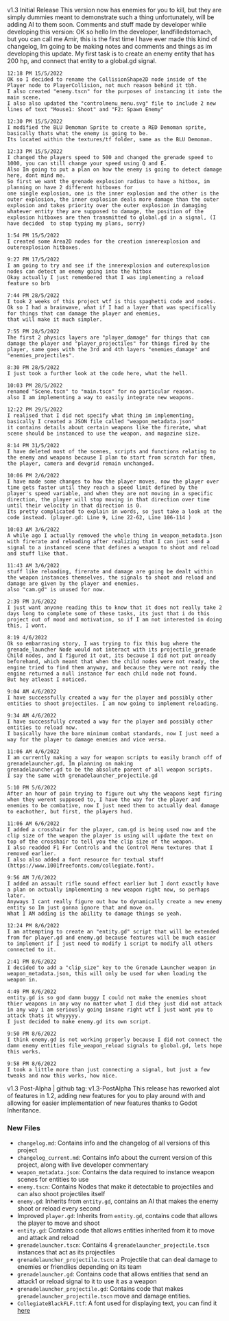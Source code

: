v1.3 Initial Release
This version now has enemies for you to kill, but they are simply dummies meant to demonstrate
such a thing unfortunately, will be adding AI to them soon.
Comments and stuff made by developer while developing this version:
    OK so hello Im the developer, landfilledstomach, but you can call me Amir, this is the first
    time I have ever made this kind of changelog, Im going to be making notes and comments and things as im developing this update.
    My first task is to create an enemy entity that has 200 hp, and connect that entity to a global.gd signal.

    12:18 PM 15/5/2022
    OK so I decided to rename the CollisionShape2D node inside of the Player node to PlayerCollision, not much reason behind it tbh.
    I also created "enemy.tscn" for the purposes of instancing it into the main scene.
    I also also updated the "controlmenu_menu.svg" file to include 2 new lines of text "Mouse1: Shoot" and "F2: Spawn Enemy"
    
    12:30 PM 15/5/2022
    I modified the BLU Demoman Sprite to create a RED Demoman sprite, basically thats what the enemy is going to be.
    Its located within the textures/tf folder, same as the BLU Demoman.

    12:33 PM 15/5/2022
    I changed the players speed to 500 and changed the grenade speed to 1000, you can still change your speed using Q and E.
    Also Im going to put a plan on how the enemy is going to detect damage here, dont mind me.
    So first we want the grenade explosion radius to have a hitbox, im planning on have 2 different hitboxes for
    one single explosion, one is the inner explosion and the other is the outer explosion, the inner explosion deals more damage than the outer explosion and takes priority over the outer explosion in damaging whatever entity they are supposed to damage, the position of the explosion hitboxes are then transmitted to global.gd in a signal, (I have decided  to stop typing my plans, sorry)

    1:54 PM 15/5/2022
    I created some Area2D nodes for the creation innerexplosion and outerexplosion hitboxes.
    
    9:27 PM 17/5/2022
    I am going to try and see if the innerexplosion and outerexplosion nodes can detect an enemy going into the hitbox
    Okay actually I just remembered that I was implementing a reload feature so brb

    7:44 PM 28/5/2022
    I took 2 weeks of this project wtf is this spaghetti code and nodes.
    Ok so I had a brainwave, what if I had a layer that was specifically for things that can damage the player and enemies,
    that will make it much simpler.

    7:55 PM 28/5/2022
    The first 2 physics layers are "player_damage" for things that can damage the player and "player_projectiles" for things fired by the player, same goes with the 3rd and 4th layers "enemies_damage" and "enemies_projectiles".

    8:30 PM 28/5/2022
    I just took a further look at the code here, what the hell.

    10:03 PM 28/5/2022
    renamed "Scene.tscn" to "main.tscn" for no particular reason.
    also I am implementing a way to easily integrate new weapons.

    12:22 PM 29/5/2022
    I realised that I did not specify what thing im implementing, basically I created a JSON file called "weapon_metadata.json"
    it contains details about certain weapons like the firerate, what scene should be instanced to use the weapon, and magazine size.
    
    8:14 PM 31/5/2022
    I have deleted most of the scenes, scripts and functions relating to the enemy and weapons because I plan to start from scratch for them, the player, camera and devgrid remain unchanged.

    10:06 PM 2/6/2022
    I have made some changes to how the player moves, now the player over time gets faster until they reach a speed limit defined by the player's speed variable, and when they are not moving in a specific direction, the player will stop moving in that direction over time until their velocity in that direction is 0.
    Its pretty complicated to explain in words, so just take a look at the code instead. (player.gd: Line 9, Line 22-62, Line 106-114 )

    10:03 AM 3/6/2022
    A while ago I actually removed the whole thing in weapon_metadata.json with firerate and reloading after realizing that I can just send a signal to a instanced scene that defines a weapon to shoot and reload and stuff like that.
    
    11:43 AM 3/6/2022
    stuff like reloading, firerate and damage are going be dealt within the weapon instances themselves, the signals to shoot and reload and damage are given by the player and enemies.
    also "cam.gd" is unused for now.
    
    2:39 PM 3/6/2022
    I just want anyone reading this to know that it does not really take 2 days long to complete some of these tasks, its just that i do this project out of mood and motivation, so if I am not interested in doing this, I wont.

    8:19 4/6/2022
    Ok so embarrasing story, I was trying to fix this bug where the grenade_launcher Node would not interact with its projectile_grenade Child nodes, and I figured it out, its because I did not put onready beforehand, which meant that when the child nodes were not ready, the engine tried to find them anyway, and because they were not ready the engine returned a null instance for each child node not found.
    But hey atleast I noticed.

    9:04 AM 4/6/2022
    I have successfully created a way for the player and possibly other entities to shoot projectiles. I am now going to implement reloading.

    9:34 AM 4/6/2022
    I have successfully created a way for the player and possibly other entities to reload now.
    I basically have the bare minimum combat standards, now I just need a way for the player to damage enemies and vice versa.

    11:06 AM 4/6/2022
    I am currently making a way for weapon scripts to easily branch off of grenadelauncher.gd, Im planning on making 
    grenadelauncher.gd to be the absolute parent of all weapon scripts.
    I say the same with grenadelauncher_projectile.gd

    5:10 PM 5/6/2022
    After an hour of pain trying to figure out why the weapons kept firing when they werent supposed to, I have the way for the player and enemies to be combative, now I just need them to actually deal damage to eachother, but first, the players hud.

    11:06 AM 6/6/2022
    I added a crosshair for the player, cam.gd is being used now and the clip size of the weapon the player is using will update the text on top of the crosshair to tell you the clip size of the weapon.
    I also readded F1 For Controls and the Control Menu textures that I removed earlier.
    I also also added a font resource for textual stuff (https://www.1001freefonts.com/collegiate.font).

    9:56 AM 7/6/2022
    I added an assault rifle sound effect earlier but I dont exactly have a plan on actually implementing a new weapon right now, so perhaps later.
    Anyways I cant really figure out how to dynamically create a new enemy entity so Im just gonna ignore that and move on.
    What I AM adding is the ability to damage things so yeah.

    12:24 PM 8/6/2022
    I am attempting to create an "entity.gd" script that will be extended from for player.gd and enemy.gd because features will be much easier to implement if I just need to modify 1 script to modify all others connected to it.

    2:41 PM 8/6/2022
    I decided to add a "clip_size" key to the Grenade Launcher weapon in weapon_metadata.json, this will only be used for when loading the weapon in.

    4:49 PM 8/6/2022
    entity.gd is so god damn buggy I could not make the enemies shoot thier weapons in any way no matter what I did they just did not attack in any way i am seriously going insane right wtf I just want you to attack thats it whyyyyy.
    I just decided to make enemy.gd its own script.

    9:50 PM 8/6/2022
    I think enemy.gd is not working properly because I did not connect the damn enemy entities file_weapon_reload signals to global.gd, lets hope this works.

    9:58 PM 8/6/2022
    I took a little more than just connecting a signal, but just a few tweaks and now this works, how nice.

v1.3 Post-Alpha | github tag: v1.3-PostAlpha
This release has reworked alot of features in 1.2, adding new features for you to play around with and allowing for easier implementation of new features thanks to Godot Inheritance.

### New Files

- `changelog.md`: Contains info and the changelog of all versions of this project
- `changelog_current.md`: Contains info about the current version of this project, along with live developer commentary
- `weapon_metadata.json`: Contains the data required to instance weapon scenes for entities to use
- `enemy.tscn`: Contains Nodes that make it detectable to projectiles and can also shoot projectiles itself
- `enemy.gd`: Inherits from `entity.gd`, contains an AI that makes the enemy shoot or reload every second
- Improved `player.gd`: Inherits from `entity.gd`, contains code that allows the player to move and shoot
- `entity.gd`: Contains code that allows entities inherited from it to move and attack and reload
- `grenadelauncher.tscn`: Contains 4 `grenadelauncher_projectile.tscn` instances that act as its projectiles
- `grenadelauncher_projectile.tscn`: a Projectile that can deal damage to enemies or friendlies depending on its team
- `grenadelauncher.gd`: Contains code that allows entities that send an attack1 or reload signal to it to use it as a weapon
- `grenadelauncher_projectile.gd`: Contains code that makes `grenadelauncher_projectile.tscn` move and damage entities.
- `CollegiateBlackFLF.ttf`: A font used for displaying text, you can find it [here](https://www.1001freefonts.com/collegiate.font)
